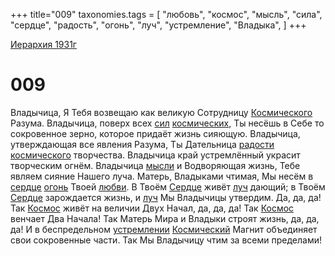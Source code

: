 +++
title="009"
taxonomies.tags = [
"любовь",
"космос",
"мысль",
"сила",
"сердце",
"радость",
"огонь",
"луч",
"устремление",
"Владыка",
]
+++

[Иерархия 1931г](/agni/19312)

# 009
Владычица, Я Тебя возвещаю как великую Сотрудницу [Космического](/tags/космос) Разума. Владычица, поверх всех [сил](/tags/сила) [космических](/tags/космос), Ты несёшь в Себе то сокровенное зерно, которое придаёт жизнь сияющую. Владычица, утверждающая все явления Разума, Ты Дательница [радости](/tags/радость) [космического](/tags/космос) творчества. Владычица край устремлённый украсит творческим огнём. Владычица [мысли](/tags/мысль) и Водворяющая жизнь, Тебе являем сияние Нашего луча. Матерь, Владыками чтимая, Мы несём в [сердце](/tags/сердце) [огонь](/tags/огонь) Твоей [любви](/tags/любовь). В Твоём [Сердце](/tags/сердце) живёт [луч](/tags/луч) дающий; в Твоём [Сердце](/tags/сердце) зарождается жизнь, и [луч](/tags/луч) Мы Владычицы утвердим. Да, да, да! Так [Космос](/tags/космос) живёт на величии Двух Начал, да, да, да! Так [Космос](/tags/космос) венчает Два Начала! Так Матерь Мира и Владыки строят жизнь, да, да, да! И в беспредельном [устремлении](/tags/устремление) [Космический](/tags/космос) Магнит объединяет свои сокровенные части. Так Мы Владычицу чтим за всеми пределами!   

